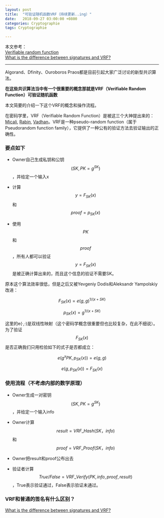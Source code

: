 ```yaml
---
layout: post
title:  "可验证随机函数VRF（持续更新..ing）"
date:   2018-09-27 03:00:00 +0800
categories: Cryptographie
tags: Cryptographie

---
```


本文参考：    
[Verifiable random function](https://en.wikipedia.org/wiki/Verifiable_random_function)    
[What is the difference between signatures and VRF?](https://crypto.stackexchange.com/questions/50681/what-is-the-difference-between-signatures-and-vrf)

---

Algorand、Dfinity、Ouroboros Praos都是目前引起大家广泛讨论的新型共识算法。

**在这些共识算法当中有一个很重要的概念那就是VRF（Verifiable Random Function）可验证随机函数**

本文简要的介绍一下这个VRF的概念和操作流程。

在密码学里，VRF（Verifiable Random Function）是被这三个大神提出来的：[Micali](https://en.wikipedia.org/wiki/Silvio_Micali), [Rabin](https://en.wikipedia.org/wiki/Michael_O._Rabin), [Vadhan](https://en.wikipedia.org/wiki/Salil_Vadhan)。VRF是一种pseudo-random function（属于Pseudorandom function family），它提供了一种公有的验证方法去验证输出的正确性。

### 要点如下

- Owner自己生成私钥和公钥 $$(SK, PK = g^{SK})$$ ，并给定一个输入x

- 计算 $$y = F_{SK}(x)$$ 和 $$proof = p_{SK}(x)$$

- 使用$$PK$$和$$proof$$，所有人都可以验证 $$y = F_{SK}(x)$$ 是被正确计算出来的，而且这个信息的验证不需要SK。

原本这个算法效率很低，但是之后又被Yevgeniy Dodis和Aleksandr Yampolskiy改进：

$$F_{SK}(x)=e(g,g)^{1/(x+SK)}$$ 

$$ p_{SK}(x)=g^{1/(x+SK)}$$

这里的e(·,·)是双线性映射（这个密码学概念很重要但也比较复杂，在此不细说）。为了验证$$F_{{SK}}(x)$$是否正确我们只用检验如下的式子是否都成立：

$$e(g^{x}PK,p_{SK}(x))=e(g,g)$$ 

$$e(g,p_{SK}(x))=F_{SK}(x)$$


### 使用流程（不考虑内部的数学原理）

- Owner生成一对密钥 $$(SK, PK = g^{SK})$$ ，并给定一个输入info

- Owner计算$$result = VRF\_Hash(SK，info)$$ 和 $$proof = VRF\_Proof(SK，info)$$

- Owner把result和proof公布出去

- 验证者计算 $$True/False = VRF\_Verify(PK, info, proof, result)$$ ，True表示验证通过，False表示验证未通过。

### VRF和普通的签名有什么区别？

[What is the difference between signatures and VRF?](https://crypto.stackexchange.com/questions/50681/what-is-the-difference-between-signatures-and-vrf)











